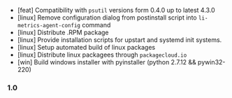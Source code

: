 - [feat]  Compatibility with `psutil` versions form 0.4.0 up to latest 4.3.0
- [linux] Remove configuration dialog from postinstall script into `li-metrics-agent-config` command
- [linux] Distribute .RPM package
- [linux] Provide installation scripts for upstart and systemd init systems.
- [linux] Setup automated build of linux packages
- [linux] Distribute linux packagees through `packagecloud.io`
- [win]   Build windows installer with pyinstaller (python 2.7.12 && pywin32-220)

### 1.0